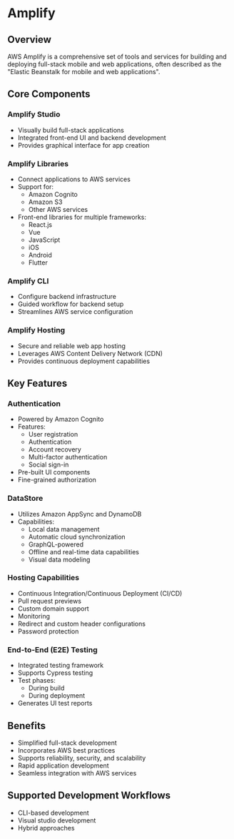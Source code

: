 # Amplify

## Overview
AWS Amplify is a comprehensive set of tools and services for building and deploying full-stack mobile and web applications, often described as the "Elastic Beanstalk for mobile and web applications".

## Core Components

### Amplify Studio
* Visually build full-stack applications
* Integrated front-end UI and backend development
* Provides graphical interface for app creation

### Amplify Libraries
* Connect applications to AWS services
* Support for:
  * Amazon Cognito
  * Amazon S3
  * Other AWS services
* Front-end libraries for multiple frameworks:
  * React.js
  * Vue
  * JavaScript
  * iOS
  * Android
  * Flutter

### Amplify CLI
* Configure backend infrastructure
* Guided workflow for backend setup
* Streamlines AWS service configuration

### Amplify Hosting
* Secure and reliable web app hosting
* Leverages AWS Content Delivery Network (CDN)
* Provides continuous deployment capabilities

## Key Features

### Authentication
* Powered by Amazon Cognito
* Features:
  * User registration
  * Authentication
  * Account recovery
  * Multi-factor authentication
  * Social sign-in
* Pre-built UI components
* Fine-grained authorization

### DataStore
* Utilizes Amazon AppSync and DynamoDB
* Capabilities:
  * Local data management
  * Automatic cloud synchronization
  * GraphQL-powered
  * Offline and real-time data capabilities
  * Visual data modeling

### Hosting Capabilities
* Continuous Integration/Continuous Deployment (CI/CD)
* Pull request previews
* Custom domain support
* Monitoring
* Redirect and custom header configurations
* Password protection

### End-to-End (E2E) Testing
* Integrated testing framework
* Supports Cypress testing
* Test phases:
  * During build
  * During deployment
* Generates UI test reports

## Benefits
* Simplified full-stack development
* Incorporates AWS best practices
* Supports reliability, security, and scalability
* Rapid application development
* Seamless integration with AWS services

## Supported Development Workflows
* CLI-based development
* Visual studio development
* Hybrid approaches
